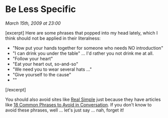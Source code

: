 # Be Less Specific

<cite>March 15th, 2009 at 23:00</cite>

[excerpt]
Here are some phrases that popped into my head lately, which I think should not be applied in their literalness:

* "Now put your hands together for someone who needs NO introduction"
* "I can drink you under the table" ... I'd rather you not drink me at all.
* "Follow your heart"
* "Eat your heart out, so-and-so"
* "We need you to wear several hats ..."
* "Give yourself to the cause"
* ""

[/excerpt]

You should also avoid sites like [Real Simple](http://realsimple.com) just because they have articles like [18 Common Phrases to Avoid in Conversation](http://www.realsimple.com/work-life/etiquette/sticky-situations/common-phrases-avoid-conversation-10000001698308/). If you don't know to avoid these phrases, well ... let's just say ... nah, forget it!
